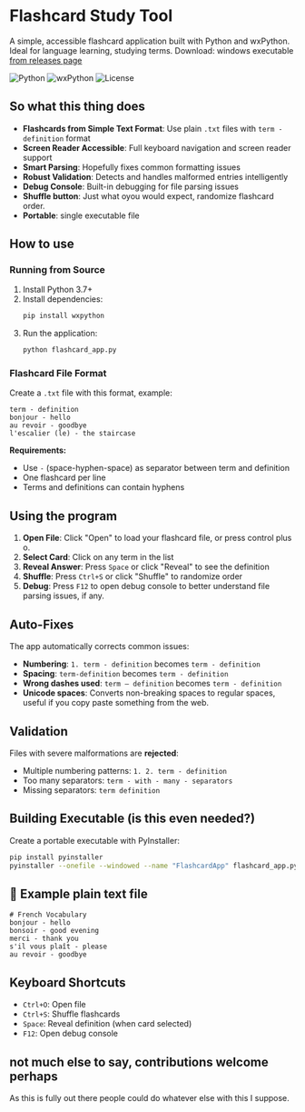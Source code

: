 # Flashcard Study Tool

A simple, accessible flashcard application built with Python and wxPython. Ideal for language learning, studying terms.
Download: windows executable [from releases page](https://github.com/ultraleetj/accessible-flashcards-python/releases)

![Python](https://img.shields.io/badge/python-3.7+-blue.svg)
![wxPython](https://img.shields.io/badge/wxpython-4.0+-green.svg)
![License](https://img.shields.io/badge/license-MIT-blue.svg)

##  So what this thing does
- **Flashcards from Simple Text Format**: Use plain `.txt` files with `term - definition` format
- **Screen Reader Accessible**: Full keyboard navigation and screen reader support
- **Smart Parsing**: Hopefully fixes common formatting issues
- **Robust Validation**: Detects and handles malformed entries intelligently
- **Debug Console**: Built-in debugging for file parsing issues
- **Shuffle button**: Just what oyou would expect, randomize flashcard order.
- **Portable**:  single executable file

##  How to use

### Running from Source
1. Install Python 3.7+
2. Install dependencies:
   ```bash
   pip install wxpython
   ```
3. Run the application:
   ```bash
   python flashcard_app.py
   ```

### Flashcard File Format
Create a `.txt` file with this format, example:
```
term - definition
bonjour - hello
au revoir - goodbye
l'escalier (le) - the staircase
```

**Requirements:**
- Use ` - ` (space-hyphen-space) as separator between term and definition
- One flashcard per line
- Terms and definitions can contain hyphens

##  Using the program

1. **Open File**: Click "Open" to load your flashcard file, or press control plus o.
2. **Select Card**: Click on any term in the list
3. **Reveal Answer**: Press `Space` or click "Reveal" to see the definition
4. **Shuffle**: Press `Ctrl+S` or click "Shuffle" to randomize order
5. **Debug**: Press `F12` to open debug console to better understand  file parsing issues, if any.

##  Auto-Fixes

The app automatically corrects common issues:
- **Numbering**: `1. term - definition` becomes `term - definition`
- **Spacing**: `term-definition` becomes `term - definition`
- **Wrong dashes used**: `term – definition` becomes `term - definition`
- **Unicode spaces**: Converts non-breaking spaces to regular spaces, useful if you copy paste something from the web.

## Validation

Files with severe malformations are **rejected**:
- Multiple numbering patterns: `1. 2. term - definition`
- Too many separators: `term - with - many - separators`
- Missing separators: `term definition`

##  Building Executable (is this even needed?)

Create a portable executable with PyInstaller:
```bash
pip install pyinstaller
pyinstaller --onefile --windowed --name "FlashcardApp" flashcard_app.py
```

## 📝 Example plain text file

```
# French Vocabulary
bonjour - hello
bonsoir - good evening
merci - thank you
s'il vous plaît - please
au revoir - goodbye
```

##  Keyboard Shortcuts

- `Ctrl+O`: Open file
- `Ctrl+S`: Shuffle flashcards
- `Space`: Reveal definition (when card selected)
- `F12`: Open debug console


## not much else to say, contributions welcome perhaps
As this is fully out there people could do whatever else with this I suppose.
